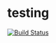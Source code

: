 # testing

[![Build Status](https://travis-ci.com/cnj14/testing.svg?branch=master)](https://travis-ci.com/cnj14/testing)